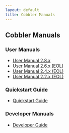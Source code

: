 ```yaml
---
layout: default
title: Cobbler Manuals
---
```

## Cobbler Manuals

### User Manuals

* <a href="/manuals/2.8.0">User Manual 2.8.x</a>
* <a href="/manuals/2.6.0">User Manual 2.6.x (EOL)</a>
* <a href="/manuals/2.4.0">User Manual 2.4.x (EOL)</a>
* <a href="/manuals/2.2.3">User Manual 2.2.x (EOL)</a>

### Quickstart Guide

* <a href="/manuals/quickstart">Quickstart Guide</a>

### Developer Manuals

* <a href="/manuals/developer">Developer Guide</a>

